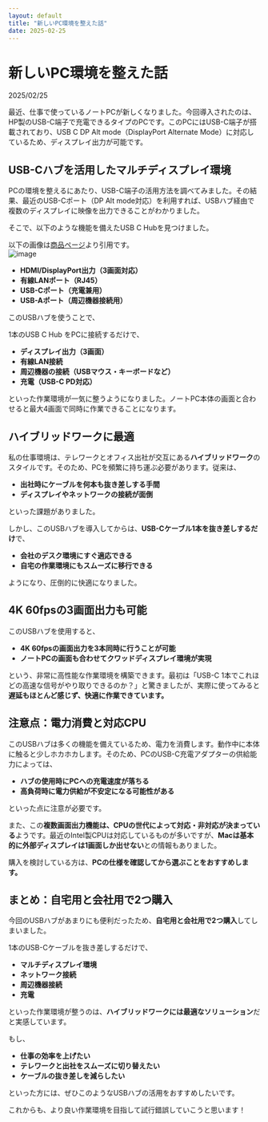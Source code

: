 ```yaml
---
layout: default
title: "新しいPC環境を整えた話"
date: 2025-02-25
---
```


# 新しいPC環境を整えた話

2025/02/25

最近、仕事で使っているノートPCが新しくなりました。今回導入されたのは、HP製のUSB-C端子で充電できるタイプのPCです。このPCにはUSB-C端子が搭載されており、USB C DP Alt mode（DisplayPort Alternate Mode）に対応しているため、ディスプレイ出力が可能です。

## USB-Cハブを活用したマルチディスプレイ環境

PCの環境を整えるにあたり、USB-C端子の活用方法を調べてみました。その結果、最近のUSB-Cポート（DP Alt mode対応）を利用すれば、USBハブ経由で複数のディスプレイに映像を出力できることがわかりました。

そこで、以下のような機能を備えたUSB C Hubを見つけました。

以下の画像は[商品ページ](https://www.amazon.co.jp/dp/B0CXX4DY32?ref_=ppx_hzod_title_dt_b_fed_asin_title_0_0&th=1)より引用です。  
![image](https://github.com/user-attachments/assets/344da2a5-636e-4fd2-9ad6-d949d239d03c)

- **HDMI/DisplayPort出力（3画面対応）**
- **有線LANポート（RJ45）**
- **USB-Cポート（充電兼用）**
- **USB-Aポート（周辺機器接続用）**

このUSBハブを使うことで、

1本のUSB C Hub をPCに接続するだけで、

- **ディスプレイ出力（3画面）**
- **有線LAN接続**
- **周辺機器の接続（USBマウス・キーボードなど）**
- **充電（USB-C PD対応）**

といった作業環境が一気に整うようになりました。ノートPC本体の画面と合わせると最大4画面で同時に作業できることになります。  


## ハイブリッドワークに最適

私の仕事環境は、テレワークとオフィス出社が交互にある**ハイブリッドワーク**のスタイルです。そのため、PCを頻繁に持ち運ぶ必要があります。従来は、

- **出社時にケーブルを何本も抜き差しする手間**
- **ディスプレイやネットワークの接続が面倒**

といった課題がありました。

しかし、このUSBハブを導入してからは、**USB-Cケーブル1本を抜き差しするだけ**で、

- **会社のデスク環境にすぐ適応できる**
- **自宅の作業環境にもスムーズに移行できる**

ようになり、圧倒的に快適になりました。

## 4K 60fpsの3画面出力も可能

このUSBハブを使用すると、

- **4K 60fpsの画面出力を3本同時に行うことが可能**
- **ノートPCの画面も合わせてクワッドディスプレイ環境が実現**

という、非常に高性能な作業環境を構築できます。最初は「USB-C 1本でこれほどの高速な信号がやり取りできるのか？」と驚きましたが、実際に使ってみると**遅延もほとんど感じず、快適に作業できています。**

## 注意点：電力消費と対応CPU

このUSBハブは多くの機能を備えているため、電力を消費します。動作中に本体に触ると少しホカホカします。そのため、PCのUSB-C充電アダプターの供給能力によっては、

- **ハブの使用時にPCへの充電速度が落ちる**
- **高負荷時に電力供給が不安定になる可能性がある**

といった点に注意が必要です。

また、この**複数画面出力機能は、CPUの世代によって対応・非対応が決まっている**ようです。最近のIntel製CPUは対応しているものが多いですが、**Macは基本的に外部ディスプレイは1画面しか出せない**との情報もありました。

購入を検討している方は、**PCの仕様を確認してから選ぶことをおすすめします。**

## まとめ：自宅用と会社用で2つ購入

今回のUSBハブがあまりにも便利だったため、**自宅用と会社用で2つ購入**してしまいました。

1本のUSB-Cケーブルを抜き差しするだけで、

- **マルチディスプレイ環境**
- **ネットワーク接続**
- **周辺機器接続**
- **充電**

といった作業環境が整うのは、**ハイブリッドワークには最適なソリューション**だと実感しています。

もし、

- **仕事の効率を上げたい**
- **テレワークと出社をスムーズに切り替えたい**
- **ケーブルの抜き差しを減らしたい**

といった方には、ぜひこのようなUSBハブの活用をおすすめしたいです。

これからも、より良い作業環境を目指して試行錯誤していこうと思います！

